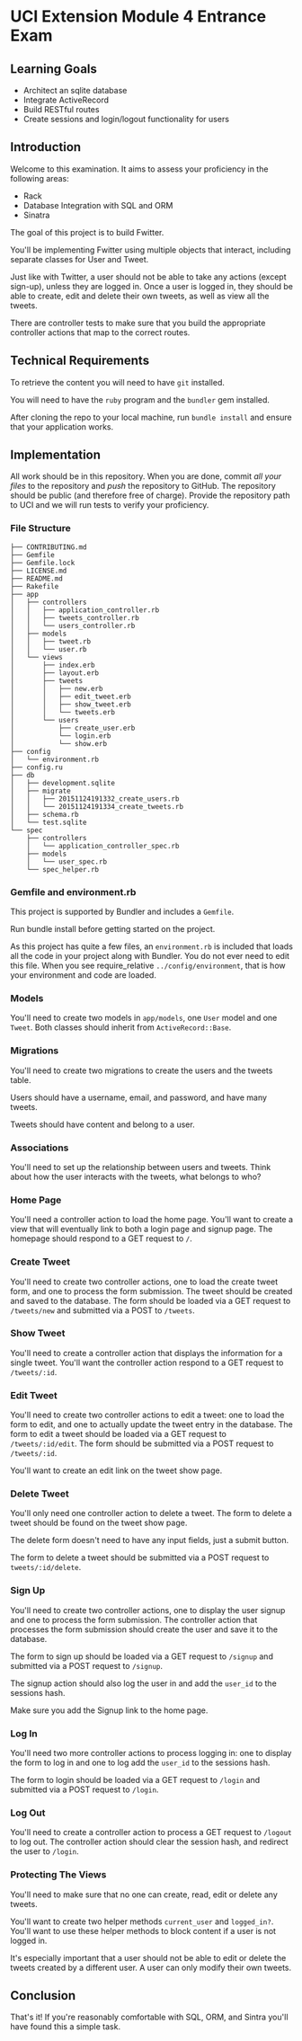# UCI Extension Module 4 Entrance Exam

## Learning Goals

* Architect an sqlite database
* Integrate ActiveRecord
* Build RESTful routes
* Create sessions and login/logout functionality for users

## Introduction

Welcome to this examination. It aims to assess your proficiency in the
following areas:

* Rack
* Database Integration with SQL and ORM
* Sinatra

The goal of this project is to build Fwitter.

You'll be implementing Fwitter using multiple objects that interact, including
separate classes for User and Tweet.

Just like with Twitter, a user should not be able to take any actions (except
sign-up), unless they are logged in. Once a user is logged in, they should be
able to create, edit and delete their own tweets, as well as view all the
tweets.

There are controller tests to make sure that you build the appropriate
controller actions that map to the correct routes.

## Technical Requirements

To retrieve the content you will need to have `git` installed.

You will need to have the `ruby` program and the `bundler` gem installed.

After cloning the repo to your local machine, run `bundle install` and ensure
that your application works.

## Implementation

All work should be in this repository. When you are done, commit _all your
files_ to the repository and _push_ the repository to GitHub. The repository
should be public (and therefore free of charge). Provide the repository path to
UCI and we will run tests to verify your proficiency.

### File Structure

```
├── CONTRIBUTING.md
├── Gemfile
├── Gemfile.lock
├── LICENSE.md
├── README.md
├── Rakefile
├── app
│   ├── controllers
│   │   ├── application_controller.rb
│   │   ├── tweets_controller.rb
│   │   └── users_controller.rb
│   ├── models
│   │   ├── tweet.rb
│   │   └── user.rb
│   └── views
│       ├── index.erb
│       ├── layout.erb
│       ├── tweets
│       │   ├── new.erb
│       │   ├── edit_tweet.erb
│       │   ├── show_tweet.erb
│       │   └── tweets.erb
│       └── users
│           ├── create_user.erb
│           └── login.erb
│           └── show.erb
├── config
│   └── environment.rb
├── config.ru
├── db
│   ├── development.sqlite
│   ├── migrate
│   │   ├── 20151124191332_create_users.rb
│   │   └── 20151124191334_create_tweets.rb
│   ├── schema.rb
│   └── test.sqlite
└── spec
    ├── controllers
    │   └── application_controller_spec.rb
    ├── models
    │   └── user_spec.rb
    └── spec_helper.rb
```

### Gemfile and environment.rb

This project is supported by Bundler and includes a `Gemfile`.

Run bundle install before getting started on the project.

As this project has quite a few files, an `environment.rb` is included that
loads all the code in your project along with Bundler. You do not ever need to
edit this file. When you see require_relative `../config/environment`, that is
how your environment and code are loaded.

### Models

You'll need to create two models in `app/models`, one `User` model and one
`Tweet`. Both classes should inherit from `ActiveRecord::Base`.

### Migrations

You'll need to create two migrations to create the users and the tweets table.

Users should have a username, email, and password, and have many tweets.

Tweets should have content and belong to a user.

### Associations

You'll need to set up the relationship between users and tweets. Think about how
the user interacts with the tweets, what belongs to who?

### Home Page

You'll need a controller action to load the home page. You'll want to create a
view that will eventually link to both a login page and signup page. The
homepage should respond to a GET request to `/`.

### Create Tweet

You'll need to create two controller actions, one to load the create tweet form,
and one to process the form submission. The tweet should be created and saved to
the database. The form should be loaded via a GET request to `/tweets/new` and
submitted via a POST to `/tweets`.

### Show Tweet

You'll need to create a controller action that displays the information for a
single tweet. You'll want the controller action respond to a GET request to
`/tweets/:id`.

### Edit Tweet

You'll need to create two controller actions to edit a tweet: one to load the
form to edit, and one to actually update the tweet entry in the database. The
form to edit a tweet should be loaded via a GET request to `/tweets/:id/edit`.
The form should be submitted via a POST request to `/tweets/:id`.

You'll want to create an edit link on the tweet show page.

### Delete Tweet

You'll only need one controller action to delete a tweet. The form to delete a
tweet should be found on the tweet show page.

The delete form doesn't need to have any input fields, just a submit button.

The form to delete a tweet should be submitted via a POST request to `tweets/:id/delete`.

### Sign Up

You'll need to create two controller actions, one to display the user signup and
one to process the form submission. The controller action that processes the
form submission should create the user and save it to the database.

The form to sign up should be loaded via a GET request to `/signup` and
submitted via a POST request to `/signup`.

The signup action should also log the user in and add the `user_id` to the sessions hash.

Make sure you add the Signup link to the home page.

### Log In

You'll need two more controller actions to process logging in: one to display
the form to log in and one to log add the `user_id` to the sessions hash.

The form to login should be loaded via a GET request to `/login` and submitted
via a POST request to `/login`.

### Log Out

You'll need to create a controller action to process a GET request to `/logout`
to log out. The controller action should clear the session hash, and redirect
the user to `/login`.

### Protecting The Views

You'll need to make sure that no one can create, read, edit or delete any
tweets.

You'll want to create two helper methods `current_user` and `logged_in?`. You'll
want to use these helper methods to block content if a user is not logged in.

It's especially important that a user should not be able to edit or delete the
tweets created by a different user. A user can only modify their own tweets.

## Conclusion

That's it! If you're reasonably comfortable with SQL, ORM, and Sintra you'll have
found this a simple task.
